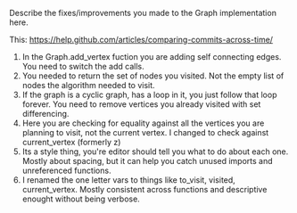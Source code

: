Describe the fixes/improvements you made to the Graph implementation here.

This: https://help.github.com/articles/comparing-commits-across-time/

1. In the Graph.add_vertex fuction you are adding self connecting edges. You need to switch the add calls.
2. You needed to return the set of nodes you visited. Not the empty list of nodes the algorithm needed to visit.
3. If the graph is a cyclic graph, has a loop in it, you just follow that loop forever. You need to remove vertices you already visited with set differencing.
4. Here you are checking for equality against all the vertices you are planning to visit, not the current vertex. I changed to check against current_vertex (formerly z)
5. Its a style thing, you're editor should tell you what to do about each one. Mostly about spacing, but it can help you catch unused imports and unreferenced functions.
6. I renamed the one letter vars to things like to_visit, visited, current_vertex. Mostly consistent across functions and descriptive enought without being verbose.